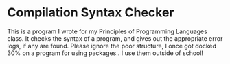 # Compilation Syntax Checker

This is a program I wrote for my Principles of Programming Languages class. It checks the syntax of a program, and gives out the appropriate error logs, if any are found. Please ignore the poor structure, I once got docked 30% on a program for using packages.. I use them outside of school!
